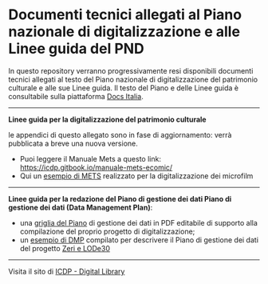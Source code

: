 # Documenti tecnici allegati al Piano nazionale di digitalizzazione e alle Linee guida del PND

In questo repository verranno progressivamente resi disponibili documenti tecnici allegati al testo del Piano nazionale di digitalizzazione del patrimonio culturale e alle sue Linee guida. Il testo del Piano e delle Linee guida è consultabile sulla piattaforma [Docs Italia](https://docs.italia.it/italia/icdp/).

<hr/>

**Linee guida per la digitalizzazione del patrimonio culturale**

le appendici di questo allegato sono in fase di aggiornamento: verrà pubblicata a breve una nuova versione.

  - Puoi leggere il Manuale Mets a questo link: https://icdp.gitbook.io/manuale-mets-ecomic/
  - Qui un [esempio di METS](https://github.com/icdp-digital-library/allegati-pnd/blob/main/digitalizzazione/METS_ECOMiC_microfilm_sample.xml) realizzato per la digitalizzazione dei microfilm

<hr/>

**Linee guida per la redazione del Piano di gestione dei dati Piano di gestione dei dati (Data Management Plan)**:

  - una [griglia del Piano](https://github.com/icdp-digital-library/allegati-pnd/blob/main/piano_gestione_dati/Scheda%20Progetto_griglia_da_compilare.pdf) di gestione dei dati in PDF editabile di supporto alla compilazione del proprio progetto di digitalizzazione;
  - un [esempio di DMP](https://github.com/icdp-digital-library/allegati-pnd/blob/main/piano_gestione_dati/Scheda%20Progetto_esempio_Fondazione_Zeri.pdf) compilato per descrivere il Piano di gestione dei dati del progetto [Zeri e LODe30](https://fondazionezeri.unibo.it/it/fototeca/attivita/zeri-e-lode)

<hr/>

Visita il sito di [ICDP - Digital Library](https://digitallibrary.cultura.gov.it/)
